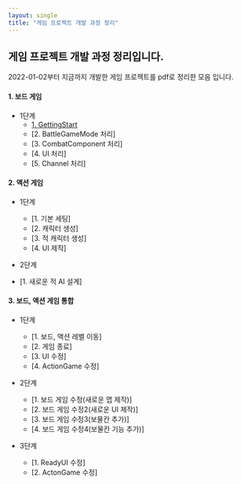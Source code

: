 ```yaml
---
layout: single
title: "게임 프로젝트 개발 과정 정리"
---
```


## 게임 프로젝트 개발 과정 정리입니다.

2022-01-02부터 지금까지 개발한 게임 프로젝트를 pdf로 정리한 모음 입니다.

#### 1. 보드 게임
* 1단계
  * [1. GettingStart](https://docs.google.com/viewer?url=https://github.com/jotaro124/jotaro124.github.io/blob/master/assets/pdfs/2022-04-27-Myfirstproject-posting/1.%20BoardGame/firststep/1.%20GettingStart/1.%20GettingStart.pdf?raw=T)
  * [2. BattleGameMode 처리]
  * [3. CombatComponent 처리]
  * [4. UI 처리]
  * [5. Channel 처리]

#### 2. 액션 게임
* 1단계
  * [1. 기본 세팅]
  * [2. 캐릭터 생성]
  * [3. 적 캐릭터 생성]
  * [4. UI 제작]

* 2단계
* [1. 새로운 적 AI 설계]

#### 3. 보드, 액션 게임 통합
* 1단계
  * [1. 보드, 액션 레벨 이동]
  * [2. 게임 종료]
  * [3. UI 수정]
  * [4. ActionGame 수정]

* 2단계
  * [1. 보드 게임 수정(새로운 맵 제작)]
  * [2. 보드 게임 수정2(새로운 UI 제작)]
  * [3. 보드 게임 수정3(보물칸 추가)]
  * [4. 보드 게임 수정4(보물칸 기능 추가)]
  
* 3단계
  * [1. ReadyUI 수정]
  * [2. ActonGame 수정]
  
